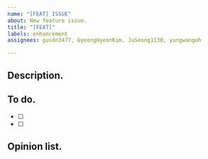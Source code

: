 ```yaml
---
name: "[FEAT] ISSUE"
about: New feature issue.
title: "[FEAT]"
labels: enhancement
assignees: gusdn3477, GyeongHyeonKim, JuSeong1130, yungwangoh

---
```


## Description.

## To do.

- [ ]
- [ ]

## Opinion list.

